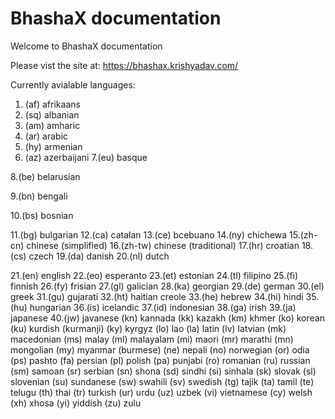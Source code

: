# BhashaX documentation

Welcome to BhashaX documentation


Please vist the site at: https://bhashax.krishyadav.com/


Currently avialable languages:

1. (af) afrikaans
2. (sq) albanian
3. (am) amharic
4. (ar) arabic
5. (hy) armenian
6. (az) azerbaijani
7.(eu) basque

8.(be) belarusian

9.(bn) bengali

10.(bs) bosnian

11.(bg) bulgarian
12.(ca) catalan
13.(ce) bcebuano
14.(ny) chichewa
15.(zh-cn) chinese (simplified)
16.(zh-tw) chinese (traditional)
17.(hr) croatian
18.(cs) czech
19.(da) danish
20.(nl) dutch

21.(en) english
22.(eo) esperanto
23.(et) estonian
24.(tl) filipino
25.(fi) finnish
26.(fy) frisian
27.(gl) galician
28.(ka) georgian
29.(de) german
30.(el) greek
31.(gu) gujarati
32.(ht) haitian creole
33.(he) hebrew
34.(hi) hindi
35.(hu) hungarian
36.(is) icelandic
37.(id) indonesian
38.(ga) irish
39.(ja) japanese
40.(jw) javanese
(kn) kannada
(kk) kazakh
(km) khmer
(ko) korean
(ku) kurdish (kurmanji)
(ky) kyrgyz
(lo) lao
(la) latin
(lv) latvian
(mk) macedonian
(ms) malay
(ml) malayalam
(mi) maori
(mr) marathi
(mn) mongolian
(my) myanmar (burmese)
(ne) nepali
(no) norwegian
(or) odia
(ps) pashto
(fa) persian
(pl) polish
(pa) punjabi
(ro) romanian
(ru) russian
(sm) samoan
(sr) serbian
(sn) shona
(sd) sindhi
(si) sinhala
(sk) slovak
(sl) slovenian
(su) sundanese
(sw) swahili
(sv) swedish
(tg) tajik
(ta) tamil
(te) telugu
(th) thai
(tr) turkish
(ur) urdu
(uz) uzbek
(vi) vietnamese
(cy) welsh
(xh) xhosa
(yi) yiddish
(zu) zulu
